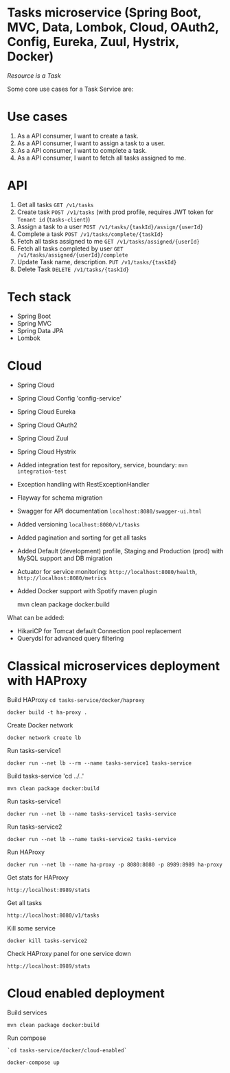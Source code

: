 Tasks microservice (Spring Boot, MVC, Data, Lombok, Cloud, OAuth2, Config, Eureka, Zuul, Hystrix, Docker)
=========================================================================================================

*Resource is a Task*

Some core use cases for a Task Service are:

Use cases
=========

1. As a API consumer, I want to create a task.
2. As a API consumer, I want to assign a task to a user.
3. As a API consumer, I want to complete a task.
4. As a API consumer, I want to fetch all tasks assigned to me.

API
===

1. Get all tasks `GET /v1/tasks`
2. Create task `POST /v1/tasks` (with prod profile, requires JWT token for `Tenant id` (`tasks-client`))
3. Assign a task to a user `POST /v1/tasks/{taskId}/assign/{userId}`
4. Complete a task `POST /v1/tasks/complete/{taskId}`
5. Fetch all tasks assigned to me `GET /v1/tasks/assigned/{userId}`
6. Fetch all tasks completed by user `GET /v1/tasks/assigned/{userId}/complete`
7. Update Task name, description. `PUT /v1/tasks/{taskId}`
8. Delete Task `DELETE /v1/tasks/{taskId}`

Tech stack
==========
- Spring Boot
- Spring MVC
- Spring Data JPA
- Lombok

Cloud
=====
- Spring Cloud
- Spring Cloud Config 'config-service'
- Spring Cloud Eureka
- Spring Cloud OAuth2
- Spring Cloud Zuul
- Spring Cloud Hystrix

- Added integration test for repository, service, boundary: `mvn integration-test`
- Exception handling with RestExceptionHandler
- Flayway for schema migration
- Swagger for API documentation `localhost:8080/swagger-ui.html`
- Added versioning `localhost:8080/v1/tasks`
- Added pagination and sorting for get all tasks
- Added Default (development) profile, Staging and Production (prod) with MySQL support and DB migration
- Actuator for service monitoring: `http://localhost:8080/health`, `http://localhost:8080/metrics`
- Added Docker support with Spotify maven plugin

    mvn clean package docker:build

What can be added:
+ HikariCP for Tomcat default Connection pool replacement
+ Querydsl for advanced query filtering


Classical microservices deployment with HAProxy
===============================================
Build HAProxy `cd tasks-service/docker/haproxy`
	
	docker build -t ha-proxy .

Create Docker network

	docker network create lb

Run tasks-service1

	docker run --net lb --rm --name tasks-service1 tasks-service
	

Build tasks-service 'cd ../..'

    mvn clean package docker:build
    
Run tasks-service1

	docker run --net lb --name tasks-service1 tasks-service
    
Run tasks-service2

	docker run --net lb --name tasks-service2 tasks-service


Run HAProxy
	
	docker run --net lb --name ha-proxy -p 8080:8080 -p 8989:8989 ha-proxy

Get stats for HAProxy

	http://localhost:8989/stats

Get all tasks

	http://localhost:8080/v1/tasks

Kill some service

	docker kill tasks-service2

Check HAProxy panel for one service down

	http://localhost:8989/stats
	

Cloud enabled deployment
========================
Build services

	mvn clean package docker:build

Run compose

	`cd tasks-service/docker/cloud-enabled`

`docker-compose up`